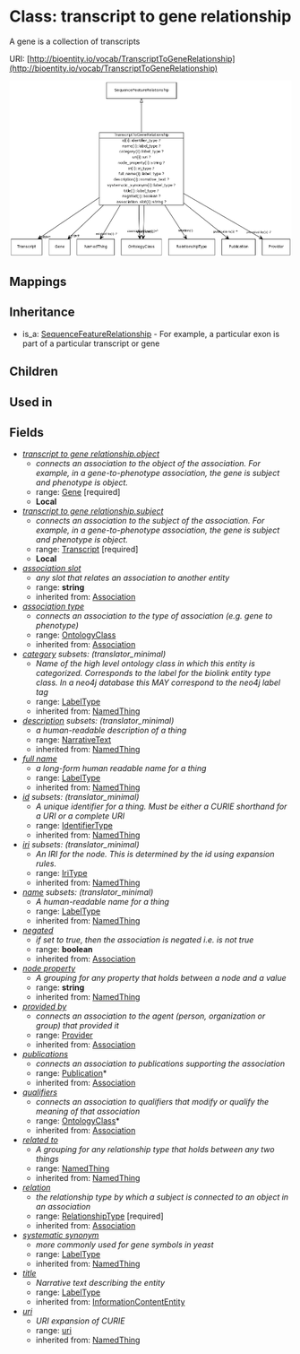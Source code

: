 # Class: transcript to gene relationship


A gene is a collection of transcripts

URI: [http://bioentity.io/vocab/TranscriptToGeneRelationship](http://bioentity.io/vocab/TranscriptToGeneRelationship)

![img](images/TranscriptToGeneRelationship.png)
## Mappings

## Inheritance

 *  is_a: [SequenceFeatureRelationship](SequenceFeatureRelationship.md) - For example, a particular exon is part of a particular transcript or gene
## Children

## Used in

## Fields

 * _[transcript to gene relationship.object](transcript_to_gene_relationship_object.md)_
    * _connects an association to the object of the association. For example, in a gene-to-phenotype association, the gene is subject and phenotype is object._
    * range: [Gene](Gene.md) [required]
    * __Local__
 * _[transcript to gene relationship.subject](transcript_to_gene_relationship_subject.md)_
    * _connects an association to the subject of the association. For example, in a gene-to-phenotype association, the gene is subject and phenotype is object._
    * range: [Transcript](Transcript.md) [required]
    * __Local__
 * _[association slot](association_slot.md)_
    * _any slot that relates an association to another entity_
    * range: **string**
    * inherited from: [Association](Association.md)
 * _[association type](association_type.md)_
    * _connects an association to the type of association (e.g. gene to phenotype)_
    * range: [OntologyClass](OntologyClass.md)
    * inherited from: [Association](Association.md)
 * _[category](category.md) *subsets*: (translator_minimal)_
    * _Name of the high level ontology class in which this entity is categorized. Corresponds to the label for the biolink entity type class. In a neo4j database this MAY correspond to the neo4j label tag_
    * range: [LabelType](LabelType.md)
    * inherited from: [NamedThing](NamedThing.md)
 * _[description](description.md) *subsets*: (translator_minimal)_
    * _a human-readable description of a thing_
    * range: [NarrativeText](NarrativeText.md)
    * inherited from: [NamedThing](NamedThing.md)
 * _[full name](full_name.md)_
    * _a long-form human readable name for a thing_
    * range: [LabelType](LabelType.md)
    * inherited from: [NamedThing](NamedThing.md)
 * _[id](id.md) *subsets*: (translator_minimal)_
    * _A unique identifier for a thing. Must be either a CURIE shorthand for a URI or a complete URI_
    * range: [IdentifierType](IdentifierType.md)
    * inherited from: [NamedThing](NamedThing.md)
 * _[iri](iri.md) *subsets*: (translator_minimal)_
    * _An IRI for the node. This is determined by the id using expansion rules._
    * range: [IriType](IriType.md)
    * inherited from: [NamedThing](NamedThing.md)
 * _[name](name.md) *subsets*: (translator_minimal)_
    * _A human-readable name for a thing_
    * range: [LabelType](LabelType.md)
    * inherited from: [NamedThing](NamedThing.md)
 * _[negated](negated.md)_
    * _if set to true, then the association is negated i.e. is not true_
    * range: **boolean**
    * inherited from: [Association](Association.md)
 * _[node property](node_property.md)_
    * _A grouping for any property that holds between a node and a value_
    * range: **string**
    * inherited from: [NamedThing](NamedThing.md)
 * _[provided by](provided_by.md)_
    * _connects an association to the agent (person, organization or group) that provided it_
    * range: [Provider](Provider.md)
    * inherited from: [Association](Association.md)
 * _[publications](publications.md)_
    * _connects an association to publications supporting the association_
    * range: [Publication](Publication.md)*
    * inherited from: [Association](Association.md)
 * _[qualifiers](qualifiers.md)_
    * _connects an association to qualifiers that modify or qualify the meaning of that association_
    * range: [OntologyClass](OntologyClass.md)*
    * inherited from: [Association](Association.md)
 * _[related to](related_to.md)_
    * _A grouping for any relationship type that holds between any two things_
    * range: [NamedThing](NamedThing.md)
    * inherited from: [NamedThing](NamedThing.md)
 * _[relation](relation.md)_
    * _the relationship type by which a subject is connected to an object in an association_
    * range: [RelationshipType](RelationshipType.md) [required]
    * inherited from: [Association](Association.md)
 * _[systematic synonym](systematic_synonym.md)_
    * _more commonly used for gene symbols in yeast_
    * range: [LabelType](LabelType.md)
    * inherited from: [NamedThing](NamedThing.md)
 * _[title](title.md)_
    * _Narrative text describing the entity_
    * range: [LabelType](LabelType.md)
    * inherited from: [InformationContentEntity](InformationContentEntity.md)
 * _[uri](uri.md)_
    * _URI expansion of CURIE_
    * range: [uri](uri.md)
    * inherited from: [NamedThing](NamedThing.md)
